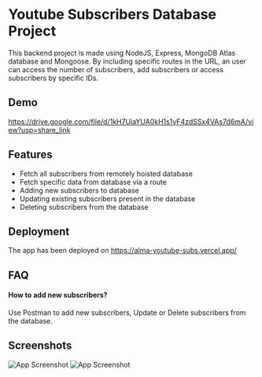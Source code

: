 
# Youtube Subscribers Database Project

This backend project is made using NodeJS, Express, MongoDB Atlas database and Mongoose.
By including specific routes in the URL, an user can access the number of subscribers, add subscribers or access subscribers by specific IDs.

## Demo

https://drive.google.com/file/d/1kH7UjaYUA0kH1s1yF4zdSSx4VAs7d6mA/view?usp=share_link
## Features

- Fetch all subscribers from remotely hoisted database
- Fetch specific data from database via a route
- Adding new subscribers to database
- Updating existing subscribers present in the database
- Deleting subscribers from the database 

## Deployment

The app has been deployed on 
https://alma-youtube-subs.vercel.app/


## FAQ

#### How to add new subscribers?

Use Postman to add new subscribers, Update or Delete subscribers from the database.



## Screenshots

![App Screenshot](https://user-images.githubusercontent.com/108602138/209179098-1d2bde37-0864-4301-97b9-62a9c7a0d233.JPG)
![App Screenshot](https://user-images.githubusercontent.com/108602138/209179152-9db6402b-5168-4f43-97b3-699ab697b5dc.JPG)

